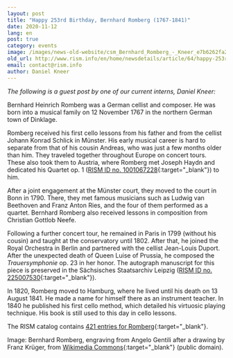 ```yaml
---
layout: post
title: "Happy 253rd Birthday, Bernhard Romberg (1767-1841)"
date: 2020-11-12
lang: en
post: true
category: events
image: /images/news-old-website/csm_Bernhard_Romberg_-_Kneer_e7b6262fa2.jpg
old_url: http://www.rism.info/en/home/newsdetails/article/64/happy-253rd-birthday-bernhard-romberg-1767-1841.html?tx_ttnews[year]=2020&tx_ttnews[month]=07&cHash=52dbc2ce8d15008285e6ba9fbf72973c
email: contact@rism.info
author: Daniel Kneer
---
```



_The following is a guest post by one of our current interns, Daniel Kneer:_

Bernhard Heinrich Romberg was a German cellist and composer. He was born into a musical family on 12 November 1767 in the northern German town of Dinklage.

Romberg received his first cello lessons from his father and from the cellist Johann Konrad Schlick in Münster. His early musical career is hard to separate from that of his cousin Andreas, who was just a few months older than him. They traveled together throughout Europe on concert tours. These also took them to Austria, where Romberg met Joseph Haydn and dedicated his Quartet op. 1 ([RISM ID no. 1001067228](https://opac.rism.info/search?id=1001067228&View=rism){:target="_blank"}) to him.

After a joint engagement at the Münster court, they moved to the court in Bonn in 1790. There, they met famous musicians such as Ludwig van Beethoven and Franz Anton Ries, and the four of them performed as a quartet. Bernhard Romberg also received lessons in composition from Christian Gottlob Neefe.

Following a further concert tour, he remained in Paris in 1799 (without his cousin) and taught at the conservatory until 1802. After that, he joined the Royal Orchestra in Berlin and partnered with the cellist Jean-Louis Duport. After the unexpected death of Queen Luise of Prussia, he composed the _Trauersymphonie_ op. 23 in her honor. The autograph manuscript for this piece is preserved in the Sächsisches Staatsarchiv Leipzig ([RISM ID no. 225007530](https://opac.rism.info/search?id=225007530&View=rism){:target="_blank"}).

In 1820, Romberg moved to Hamburg, where he lived until his death on 13 August 1841. He made a name for himself there as an instrument teacher. In 1840 he published his first cello method, which detailed his virtuosic playing technique. His book is still used to this day in cello lessons.

The RISM catalog contains [421 entries for Romberg](https://opac.rism.info/metaopac/search?View=rism&author=Romberg+Bernhard+Heinrich){:target="_blank"}.



Image: Bernhard Romberg, engraving from Angelo Gentili after a drawing by Franz Krüger, from [Wikimedia Commons](https://commons.wikimedia.org/wiki/File:Bernhard_Romberg,_Angelo_Gentili_Stich_nach_Zeichnung_von_Franz_Kr%C3%BCger.jpg){:target="_blank"} (public domain).





